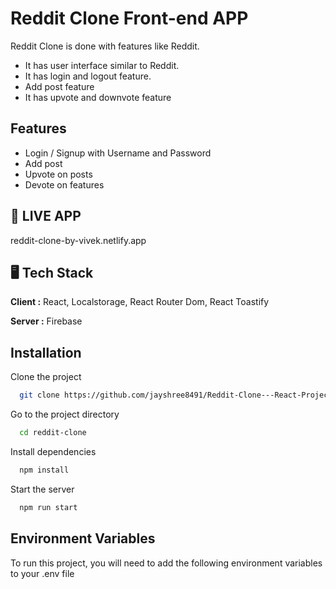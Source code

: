 
# Reddit Clone Front-end APP

Reddit Clone is done with features like Reddit.
- It has user interface similar to Reddit. 
- It has login and logout feature.
- Add post feature
- It has upvote and downvote feature
    
## Features

- Login / Signup with Username and Password
- Add post
- Upvote on posts
- Devote on features


## 🚀 LIVE APP

reddit-clone-by-vivek.netlify.app


##  🖥️ Tech Stack

**Client :** React, Localstorage, React Router Dom, React Toastify

**Server :** Firebase



## Installation

Clone the project

```bash
  git clone https://github.com/jayshree8491/Reddit-Clone---React-Project---7vhs8gxzkagx
```

Go to the project directory

```bash
  cd reddit-clone
```

Install dependencies

```bash
  npm install
```

Start the server

```bash
  npm run start
```



## Environment Variables

To run this project, you will need to add the following environment variables to your .env file



